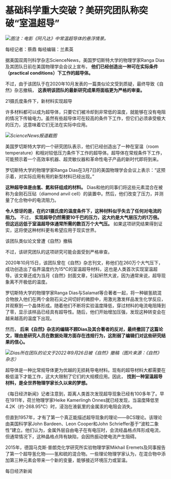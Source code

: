 # 基础科学重大突破？美研究团队称突破“室温超导”

![](https://inews.gtimg.com/news_bt/O-JxM7P4ysAgHRHWdFEzCG5TDFQVlohZZcEC17Nb_p3lwAA/1000)_图注：电影《阿凡达》中常温超导体的悬浮情景。_

每经记者：蔡鼎 每经编辑：兰素英

据美国双周刊科学杂志ScienceNews，美国罗切斯特大学的物理学家Ranga Dias及其团队日前在美国物理学会会议上宣布，
**他们已经创造出一种可在实际条件（practical conditions）下工作的超导体。**

不过，由于该团队于在2020年10月发表的一篇类似论文受到质疑，最终导致《自然》杂志撤稿， **这表明该团队的最新研究成果将面临更为严格的审查。**

21摄氏度条件下，新材料实现超导

许多材料都可以成为超导体，只要它们被冷却到非常低的温度，就能够在没有电阻的情况下传输电力。虽然有些超导体可在较高的条件下工作，但它们必须承受极大的压力，这意味着它们无法在实际中应用。

![](https://inews.gtimg.com/om_bt/O4Zvos_YNNLYEp2CHOO0BMbN8cE9icUdhbcSxGOPj_KuoAA/1000)_ScienceNews报道截图_

美国罗切斯特大学的一个研究团队表示，他们已经创造出了一种在室温（room
temperature）和相对较低压力条件下工作的超导体。超导体在常规条件下工作，可能预示着一个高效率机器、超灵敏仪器和革命性电子产品的新时代即将到来。

罗切斯特大学的物理学家Ranga Dias在3月7日的美国物理学会会议上表示：“这预示着，对实际应用有用的新型材料已经出现。”

**这种超导体是由氢、氮和钚组成的材料。** Dias和他的同事们将这些元素混合在被称为金刚石压砧（diamond anvil
cell）的装置中。然后，他们改变了压力，并测量了化合物中的电流阻力。

**令人惊讶的是，在约21摄氏度的温度条件下，这种材料似乎失去了任何对电流的阻力。** 不过，
**实现超导仍然需要10千巴的压力，这大约是大气层压力的1万倍。但这远远低于室温超导体通常所需的数百万个大气压。**
如果这项研究结果得到证实，这将使这种材料更有希望应用于现实世界。

该团队类似论文曾遭《自然》撤稿

不过，该研究团队的这项研究可能会面受到严格审查。

2020年10月15日，该团队曾在《自然》杂志刊文，称他们在260万个大气压下，成功创造出了临界温度约为15℃的室温超导材料，这也是人类首次实现室温超导。该文章还成为当月《自然》封面文章，引起轩然大波，因为通常来说，超导现象离不开极低的温度。

罗切斯特大学的物理学家Ranga
Dias与Salamat等合著者一起，将一种碳氢硫混合物放入他们在两个金刚石尖之间切好的微腔中，用激光激发样品发生化学反应，并观察到一个晶体形成。随着他们不断将实验温度降低，穿过材料的电流电阻降到了零，显示该样品已经具有超导性。随后，他们开始增加压强，发现这种转变会在越来越高的温度下出现。

然而，
**后来《自然》杂志的编辑不顾Dias及其合著者的反对，最终撤回了这篇论文，理由是研究人员在数据处理方面存在违规行为，这削弱了编辑们对这些研究结果的信心。**

![](https://inews.gtimg.com/om_bt/OMajvSsa1PZkmId4RBbnd_36lKu1pj4UY7KL_HMxXXcIwAA/1000)_Dias所在团队的论文于2022年9月26日被《自然》撤稿（图片来源：《自然》杂志）_

超导体是一种比常规导体更为优越的无损耗导电材料。现有的超导材料大都需要在极低温下才能工作，这大大限制了它们的大规模应用。因此，
**找到一种室温超导材料，是全世界物理学家长久以来的梦想。**

《每日经济新闻》记者注意到，距离人类首次发现超导现象已经有100多年了。早在1911年，荷兰物理学家Heike Kamerlingh
Onnes就已经发现，当温度降低至4.2K（约-268.95℃）时，浸泡在液氨里的金属汞的电阻会消失。

但直到1957年，才有了第一个真正能描述超导现象的理论——BCS理论。该理论由美国科学家John Bardeen、Leon Cooper和John
Schrieffer基于“波粒二象性”建立。他们认为，金属外层自由电子在有电压时，会流经晶格点阵形成电流，但通常情况下，这种晶格点阵有缺陷，会因热振动使电流产生阻碍。

2015年，德国马克斯·普朗克化学研究所实验物理学家Mikhail
Eremets及同事报告了第一个超导氢化物——氢和硫的混合物。一些理论物理学家认为，在混合物中添加第三种元素会带来一个新的变量，能够接近环境压力或室温。

每日经济新闻


